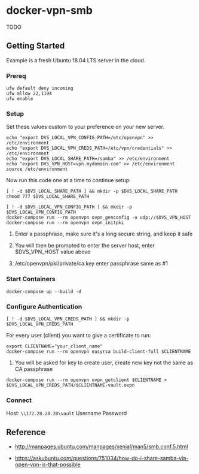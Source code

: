 # docker-vpn-smb

TODO 

## Getting Started

Example is a fresh Ubuntu 18.04 LTS server in the cloud.

### Prereq

```
ufw default deny incoming
ufw allow 22,1194
ufw enable
```

### Setup

Set these values custom to your preference on your new server.

```
echo "export DVS_LOCAL_VPN_CONFIG_PATH=/etc/openvpn" >> /etc/environment
echo "export DVS_LOCAL_VPN_CREDS_PATH=/etc/vpn/credentials" >> /etc/environment
echo "export DVS_LOCAL_SHARE_PATH=/samba" >> /etc/environment
echo "export DVS_VPN_HOST=vpn.mydomain.com" >> /etc/environment
source /etc/environment
```

Now run this code one at a time to continue setup:

```
[ ! -d $DVS_LOCAL_SHARE_PATH ] && mkdir -p $DVS_LOCAL_SHARE_PATH
chmod 777 $DVS_LOCAL_SHARE_PATH

[ ! -d $DVS_LOCAL_VPN_CONFIG_PATH ] && mkdir -p $DVS_LOCAL_VPN_CONFIG_PATH
docker-compose run --rm openvpn ovpn_genconfig -u udp://$DVS_VPN_HOST
docker-compose run --rm openvpn ovpn_initpki
```

1. Enter a passphrase, make sure it's a long secure string, and keep it safe

2. You will then be prompted to enter the server host, enter $DVS_VPN_HOST value above

3. /etc/openvpn/pki/private/ca.key enter passphrase same as #1

### Start Containers
```
docker-compose up --build -d
```

### Configure Authentication

```
[ ! -d $DVS_LOCAL_VPN_CREDS_PATH ] && mkdir -p $DVS_LOCAL_VPN_CREDS_PATH
```

For every user (client) you want to give a certificate to run:

```
export CLIENTNAME="your_client_name"
docker-compose run --rm openvpn easyrsa build-client-full $CLIENTNAME
```

1. You will be asked for key to create user, create new key not the same as CA passphrase

```
docker-compose run --rm openvpn ovpn_getclient $CLIENTNAME > $DVS_LOCAL_VPN_CREDS_PATH/$CLIENTNAME-vault.ovpn
```

### Connect

Host: `\\172.28.28.28\vault`
Username <type anything>
Password <empty>

## Reference

* http://manpages.ubuntu.com/manpages/xenial/man5/smb.conf.5.html

* https://askubuntu.com/questions/751034/how-do-i-share-samba-via-open-vpn-is-that-possible
